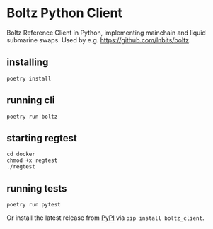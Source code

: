 # Boltz Python Client
Boltz Reference Client in Python, implementing mainchain and liquid submarine swaps. Used by e.g. https://github.com/lnbits/boltz.

## installing
```console
poetry install
```

## running cli
```console
poetry run boltz
```

## starting regtest
```console
cd docker
chmod +x regtest
./regtest
```

## running tests
```console
poetry run pytest
```

Or install the latest release from [PyPI](https://pypi.org/project/boltz-client) via `pip install boltz_client`.
